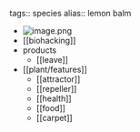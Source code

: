 tags:: species
alias:: lemon balm

- ![image.png](https://peach-geographical-bat-397.mypinata.cloud/ipfs/QmaFPW9z4rEmL1Te2tHMKE81ghpnumTep9vPuiz2PiXqrD)
- [[biohacking]]
- products
	- [[leave]]
- [[plant/features]]
	- [[attractor]]
	- [[repeller]]
	- [[health]]
	- [[food]]
	- [[carpet]]